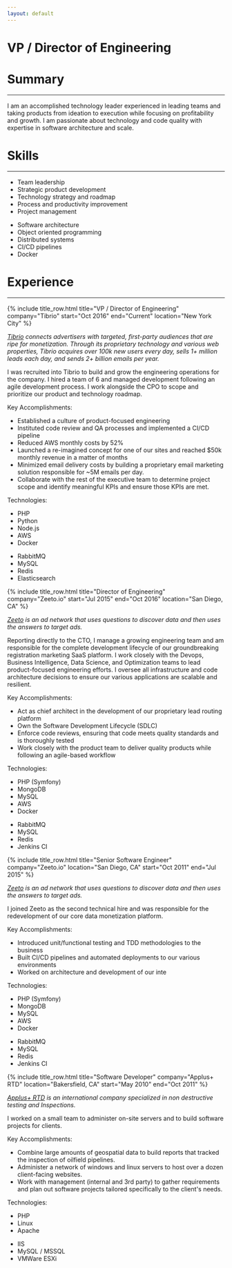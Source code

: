 ```yaml
---
layout: default
---
```

<h1 class="center">VP / Director of Engineering</h1>

# Summary
<hr style="margin: 0 0 1rem 0">
I am an accomplished technology leader experienced in leading teams and taking products from ideation to execution while focusing on profitability and growth. I am passionate about technology and code quality with expertise in software architecture and scale.

# Skills
<hr style="margin: 0 0 1rem 0">

<div class="clearfix border">
  <div class="sm-col sm-col-6 border">
    <ul>
      <li>Team leadership</li>
      <li>Strategic product development</li>
      <li>Technology strategy and roadmap</li>
      <li>Process and productivity improvement</li>
      <li>Project management</li>
    </ul>
  </div>
  <div class="sm-col sm-col-6 border">
    <ul>
      <li>Software architecture</li>
      <li>Object oriented programming</li>
      <li>Distributed systems</li>
      <li>CI/CD pipelines</li>
      <li>Docker</li>
    </ul>
  </div>
</div>

# Experience
<hr style="margin: 0 0 1rem 0">

{% include title_row.html title="VP / Director of Engineering" company="Tibrio" start="Oct 2016" end="Current" location="New York City" %}

*<a href="https://www.tibrio.com" target="_blank">Tibrio</a> connects advertisers with targeted, first-party audiences that are ripe for monetization. Through its proprietary technology and various web properties, Tibrio acquires over 100k new users every day, sells 1+ million leads each day, and sends 2+ billion emails per year.*

I was recruited into Tibrio to build and grow the engineering operations for the company. I hired a team of 6 and managed development following an agile development process. I work alongside the CPO to scope and prioritize our product and technology roadmap.

Key Accomplishments:
* Established a culture of product-focused engineering
* Instituted code review and QA processes and implemented a CI/CD pipeline
* Reduced AWS monthly costs by 52%
* Launched a re-imagined concept for one of our sites and reached $50k monthly revenue in a matter of months
* Minimized email delivery costs by building a proprietary email marketing solution responsible for ~5M emails per day.
* Collaborate with the rest of the executive team to determine project scope and identify meaningful KPIs and ensure those KPIs are met.

Technologies:

<div class="clearfix border">
  <div class="sm-col sm-col-6 border">
    <ul>
      <li>PHP</li>
      <li>Python</li>
      <li>Node.js</li>
      <li>AWS</li>
      <li>Docker</li>
    </ul>
  </div>
  <div class="sm-col sm-col-6 border">
    <ul>
      <li>RabbitMQ</li>
      <li>MySQL</li>
      <li>Redis</li>
      <li>Elasticsearch</li>
    </ul>
  </div>
</div>

{% include title_row.html title="Director of Engineering" company="Zeeto.io" start="Jul 2015" end="Oct 2016" location="San Diego, CA" %}

*<a href="https://zeeto.io" target="_blank">Zeeto</a> is an ad network that uses questions to discover data and then uses the answers to target ads.*

Reporting directly to the CTO, I manage a growing engineering team and am responsible for the complete development lifecycle of our groundbreaking registration marketing SaaS platform. I work closely with the Devops, Business Intelligence, Data Science, and Optimization teams to lead product-focused engineering efforts. I oversee all infrastructure and code architecture decisions to ensure our various applications are scalable and resilient.

Key Accomplishments:
* Act as chief architect in the development of our proprietary lead routing platform
* Own the Software Development Lifecycle (SDLC)
* Enforce code reviews, ensuring that code meets quality standards and is thoroughly tested
* Work closely with the product team to deliver quality products while following an agile-based workflow

Technologies:

<div class="clearfix border">
  <div class="sm-col sm-col-6 border">
    <ul>
      <li>PHP (Symfony)</li>
      <li>MongoDB</li>
      <li>MySQL</li>
      <li>AWS</li>
      <li>Docker</li>
    </ul>
  </div>
  <div class="sm-col sm-col-6 border">
    <ul>
      <li>RabbitMQ</li>
      <li>MySQL</li>
      <li>Redis</li>
      <li>Jenkins CI</li>
    </ul>
  </div>
</div>

{% include title_row.html title="Senior Software Engineer" company="Zeeto.io" location="San Diego, CA" start="Oct 2011" end="Jul 2015" %}

*<a href="https://zeeto.io" target="_blank">Zeeto</a> is an ad network that uses questions to discover data and then uses the answers to target ads.*

I joined Zeeto as the second technical hire and was responsible for the redevelopment of our core data monetization platform.

Key Accomplishments:
* Introduced unit/functional testing and TDD methodologies to the business
* Built CI/CD pipelines and automated deployments to our various environments
* Worked on architecture and development of our inte

Technologies:

<div class="clearfix border">
  <div class="sm-col sm-col-6 border">
    <ul>
      <li>PHP (Symfony)</li>
      <li>MongoDB</li>
      <li>MySQL</li>
      <li>AWS</li>
      <li>Docker</li>
    </ul>
  </div>
  <div class="sm-col sm-col-6 border">
    <ul>
      <li>RabbitMQ</li>
      <li>MySQL</li>
      <li>Redis</li>
      <li>Jenkins CI</li>
    </ul>
  </div>
</div>

{% include title_row.html title="Software Developer" company="Applus+ RTD" location="Bakersfield, CA" start="May 2010" end="Oct 2011" %}

*<a href="https://www.applus.com" target="_blank">Applus+ RTD</a> is an international company specialized in non destructive testing and Inspections.*

I worked on a small team to administer on-site servers and to build software projects for clients.

Key Accomplishments:
* Combine large amounts of geospatial data to build reports that tracked the inspection of oilfield pipelines.
* Administer a network of windows and linux servers to host over a dozen client-facing websites.
* Work with management (internal and 3rd party) to gather requirements and plan out software projects tailored specifically to the client's needs.

Technologies:

<div class="clearfix border">
  <div class="sm-col sm-col-6 border">
    <ul>
      <li>PHP</li>
      <li>Linux</li>
      <li>Apache</li>
    </ul>
  </div>
  <div class="sm-col sm-col-6 border">
    <ul>
      <li>IIS</li>
      <li>MySQL / MSSQL</li>
      <li>VMWare ESXi</li>
    </ul>
  </div>
</div>
